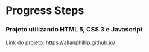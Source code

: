 <h1>Progress Steps</h1>

<h3>Projeto utilizando HTML 5, CSS 3 e Javascript </h3>

<p>Link do projeto: https://allanphillip.github.io/</p>